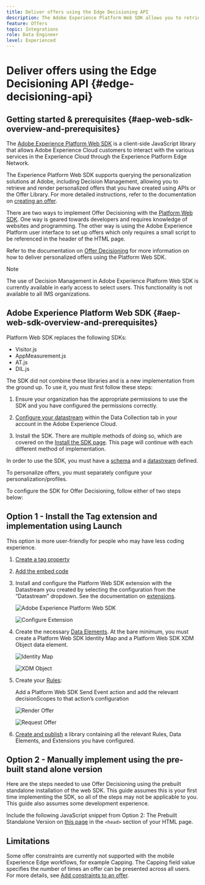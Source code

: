 ```yaml
---
title: Deliver offers using the Edge Decisioning API
description: The Adobe Experience Platform Web SDK allows you to retrieve and render personalized offers that you have created using APIs or the Offer Library.
feature: Offers
topic: Integrations
role: Data Engineer
level: Experienced
---
```


# Deliver offers using the Edge Decisioning API {#edge-decisioning-api}

## Getting started & prerequisites {#aep-web-sdk-overview-and-prerequisites}

The [Adobe Experience Platform Web SDK](https://experienceleague.adobe.com/docs/experience-platform/edge/home.html#video-overview) is a client-side JavaScript library that allows Adobe Experience Cloud customers to interact with the various services in the Experience Cloud through the Experience Platform Edge Network.

The Experience Platform Web SDK supports querying the personalization solutions at Adobe, including Decision Management, allowing you to retrieve and render personalized offers that you have created using APIs or the Offer Library. For more detailed instructions, refer to the documentation on [creating an offer](../../get-started/starting-offer-decisioning.md).  

There are two ways to implement Offer Decisioning with the [Platform Web SDK](https://experienceleague.adobe.com/docs/experience-platform/edge/home.html#video-overview). One way is geared towards developers and requires knowledge of websites and programming. The other way is using the Adobe Experience Platform user interface to set up offers which only requires a small script to be referenced in the header of the HTML page.

Refer to the documentation on [Offer Decisioning](https://experienceleague.adobe.com/docs/experience-platform/edge/personalization/offer-decisioning/offer-decisioning-overview.html?lang=en#enabling-offer-decisioning) for more information on how to deliver personalized offers using the Platform Web SDK.

>[!NOTE]
>
>The use of Decision Management in Adobe Experience Platform Web SDK is currently available in early access to select users. This functionality is not available to all IMS organizations.

## Adobe Experience Platform Web SDK  {#aep-web-sdk-overview-and-prerequisites}

Platform Web SDK replaces the following SDKs:

* Visitor.js
* AppMeasurement.js
* AT.js
* DIL.js

The SDK did not combine these libraries and is a new implementation from the ground up. To use it, you must first follow these steps:

1. Ensure your organization has the appropriate permissions to use the SDK and you have configured the permissions correctly. 

    <!-- For more detailed instructions, refer to the documentation on using the [Adobe Experience Platform Web SDK](). -->

1. [Configure your datastream](https://experienceleague.adobe.com/docs/experience-platform/edge/fundamentals/datastreams.html?lang=en) within the Data Collection tab in your account in the Adobe Experience Cloud.

1. Install the SDK. There are multiple methods of doing so, which are covered on the [Install the SDK page](https://experienceleague.adobe.com/docs/experience-platform/edge/fundamentals/installing-the-sdk.html?lang=en). This page will continue with each different method of implementation. 

In order to use the SDK, you must have a [schema](../../../start/get-started-schemas.md) and a [datastream](../../../start/get-started-datasets.md) defined.

<!-- ****TODO - Configure schema**** -->

To personalize offers, you must separately configure your personalization/profiles. 

<!-- Refer to the [doc](www.link.com) for detailed instructions.  -->

To configure the SDK for Offer Decisioning, follow either of two steps below:

## Option 1 - Install the Tag extension and implementation using Launch

This option is more user-friendly for people who may have less coding experience. 

1. [Create a tag property](https://experienceleague.adobe.com/docs/experience-platform/tags/admin/companies-and-properties.html?lang=en)

1. [Add the embed code](https://experienceleague.adobe.com/docs/core-services-learn/implementing-in-websites-with-launch/configure-launch/launch-add-embed.html?lang=en)

1. Install and configure the Platform Web SDK extension with the Datastream you created by selecting the configuration from the “Datastream” dropdown. See the documentation on [extensions](https://experienceleague.adobe.com/docs/experience-platform/tags/ui/extensions/overview.html?lang=en).

    ![Adobe Experience Platform Web SDK](../../assets/installed-catalog-web-sdk.png)

    ![Configure Extension](../../assets/configure-sdk-extension.png)

1. Create the necessary [Data Elements](https://experienceleague.adobe.com/docs/experience-platform/tags/ui/data-elements.html?lang=en). At the bare minimum, you must create a Platform Web SDK Identity Map and a Platform Web SDK XDM Object data element.

    ![Identity Map](../../assets/sdk-identity-map.png)

    ![XDM Object](../../assets/xdm-object.png)

1. Create your [Rules](https://experienceleague.adobe.com/docs/experience-platform/tags/ui/rules.html?lang=en):

    Add a Platform Web SDK Send Event action and add the relevant decisionScopes to that action’s configuration

    ![Render Offer](../../assets/rule-render-offer.png)

    ![Request Offer](../../assets/rule-request-offer.png)

1. [Create and publish](https://experienceleague.adobe.com/docs/experience-platform/tags/publish/libraries.html?lang=en) a library containing all the relevant Rules, Data Elements, and Extensions you have configured.

## Option 2 - Manually implement using the pre-built stand  alone version

Here are the steps needed to use Offer Decisioning using the prebuilt standalone installation of the web SDK. This guide assumes this is your first time implementing the SDK, so all of the steps may not be applicable to you. This guide also assumes some development experience.

Include the following JavaScript snippet from Option 2: The Prebuilt Standalone Version on [this page](https://experienceleague.adobe.com/docs/experience-platform/edge/fundamentals/installing-the-sdk.html?lang=en) in the `<head>` section of your HTML page.


## Limitations

Some offer constraints are currently not supported with the mobile Experience Edge workflows, for example Capping. The Capping field value specifies the number of times an offer can be presented across all users. For more details, see [Add constraints to an offer](../../offer-library/add-constraints.md#capping).
